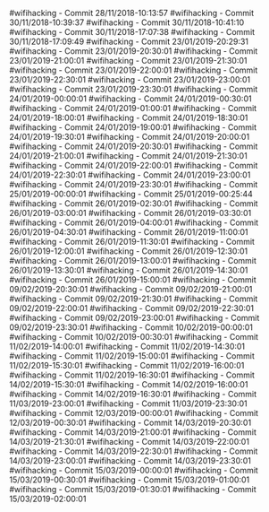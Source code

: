 #wifihacking - Commit 28/11/2018-10:13:57
#wifihacking - Commit 30/11/2018-10:39:37
#wifihacking - Commit 30/11/2018-10:41:10
#wifihacking - Commit 30/11/2018-17:07:38
#wifihacking - Commit 30/11/2018-17:09:49
#wifihacking - Commit 23/01/2019-20:29:31
#wifihacking - Commit 23/01/2019-20:30:01
#wifihacking - Commit 23/01/2019-21:00:01
#wifihacking - Commit 23/01/2019-21:30:01
#wifihacking - Commit 23/01/2019-22:00:01
#wifihacking - Commit 23/01/2019-22:30:01
#wifihacking - Commit 23/01/2019-23:00:01
#wifihacking - Commit 23/01/2019-23:30:01
#wifihacking - Commit 24/01/2019-00:00:01
#wifihacking - Commit 24/01/2019-00:30:01
#wifihacking - Commit 24/01/2019-01:00:01
#wifihacking - Commit 24/01/2019-18:00:01
#wifihacking - Commit 24/01/2019-18:30:01
#wifihacking - Commit 24/01/2019-19:00:01
#wifihacking - Commit 24/01/2019-19:30:01
#wifihacking - Commit 24/01/2019-20:00:01
#wifihacking - Commit 24/01/2019-20:30:01
#wifihacking - Commit 24/01/2019-21:00:01
#wifihacking - Commit 24/01/2019-21:30:01
#wifihacking - Commit 24/01/2019-22:00:01
#wifihacking - Commit 24/01/2019-22:30:01
#wifihacking - Commit 24/01/2019-23:00:01
#wifihacking - Commit 24/01/2019-23:30:01
#wifihacking - Commit 25/01/2019-00:00:01
#wifihacking - Commit 25/01/2019-00:25:44
#wifihacking - Commit 26/01/2019-02:30:01
#wifihacking - Commit 26/01/2019-03:00:01
#wifihacking - Commit 26/01/2019-03:30:01
#wifihacking - Commit 26/01/2019-04:00:01
#wifihacking - Commit 26/01/2019-04:30:01
#wifihacking - Commit 26/01/2019-11:00:01
#wifihacking - Commit 26/01/2019-11:30:01
#wifihacking - Commit 26/01/2019-12:00:01
#wifihacking - Commit 26/01/2019-12:30:01
#wifihacking - Commit 26/01/2019-13:00:01
#wifihacking - Commit 26/01/2019-13:30:01
#wifihacking - Commit 26/01/2019-14:30:01
#wifihacking - Commit 26/01/2019-15:00:01
#wifihacking - Commit 09/02/2019-20:30:01
#wifihacking - Commit 09/02/2019-21:00:01
#wifihacking - Commit 09/02/2019-21:30:01
#wifihacking - Commit 09/02/2019-22:00:01
#wifihacking - Commit 09/02/2019-22:30:01
#wifihacking - Commit 09/02/2019-23:00:01
#wifihacking - Commit 09/02/2019-23:30:01
#wifihacking - Commit 10/02/2019-00:00:01
#wifihacking - Commit 10/02/2019-00:30:01
#wifihacking - Commit 11/02/2019-14:00:01
#wifihacking - Commit 11/02/2019-14:30:01
#wifihacking - Commit 11/02/2019-15:00:01
#wifihacking - Commit 11/02/2019-15:30:01
#wifihacking - Commit 11/02/2019-16:00:01
#wifihacking - Commit 11/02/2019-16:30:01
#wifihacking - Commit 14/02/2019-15:30:01
#wifihacking - Commit 14/02/2019-16:00:01
#wifihacking - Commit 14/02/2019-16:30:01
#wifihacking - Commit 11/03/2019-23:00:01
#wifihacking - Commit 11/03/2019-23:30:01
#wifihacking - Commit 12/03/2019-00:00:01
#wifihacking - Commit 12/03/2019-00:30:01
#wifihacking - Commit 14/03/2019-20:30:01
#wifihacking - Commit 14/03/2019-21:00:01
#wifihacking - Commit 14/03/2019-21:30:01
#wifihacking - Commit 14/03/2019-22:00:01
#wifihacking - Commit 14/03/2019-22:30:01
#wifihacking - Commit 14/03/2019-23:00:01
#wifihacking - Commit 14/03/2019-23:30:01
#wifihacking - Commit 15/03/2019-00:00:01
#wifihacking - Commit 15/03/2019-00:30:01
#wifihacking - Commit 15/03/2019-01:00:01
#wifihacking - Commit 15/03/2019-01:30:01
#wifihacking - Commit 15/03/2019-02:00:01
